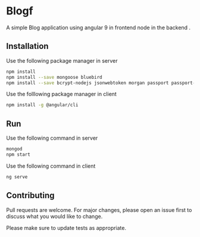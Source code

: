 # Blogf

A simple Blog application using angular 9 in frontend node in the backend .

## Installation

Use the following package manager in server

```bash
npm install
npm install --save mongoose bluebird
npm install --save bcrypt-nodejs jsonwebtoken morgan passport passport-jwt
```
Use the folllowing package manager in client

```bash
npm install -g @angular/cli
```

## Run
Use the following command  in server
```bash
mongod
npm start
```
Use the following command  in client
```bash
ng serve
```


## Contributing
Pull requests are welcome. For major changes, please open an issue first to discuss what you would like to change.

Please make sure to update tests as appropriate.
